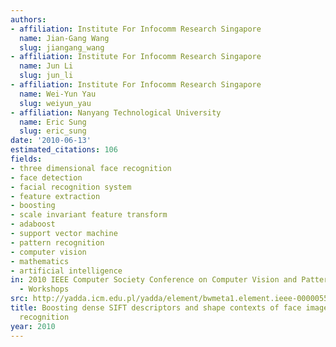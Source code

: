 ```yaml
---
authors:
- affiliation: Institute For Infocomm Research Singapore
  name: Jian-Gang Wang
  slug: jiangang_wang
- affiliation: Institute For Infocomm Research Singapore
  name: Jun Li
  slug: jun_li
- affiliation: Institute For Infocomm Research Singapore
  name: Wei-Yun Yau
  slug: weiyun_yau
- affiliation: Nanyang Technological University
  name: Eric Sung
  slug: eric_sung
date: '2010-06-13'
estimated_citations: 106
fields:
- three dimensional face recognition
- face detection
- facial recognition system
- feature extraction
- boosting
- scale invariant feature transform
- adaboost
- support vector machine
- pattern recognition
- computer vision
- mathematics
- artificial intelligence
in: 2010 IEEE Computer Society Conference on Computer Vision and Pattern Recognition
  - Workshops
src: http://yadda.icm.edu.pl/yadda/element/bwmeta1.element.ieee-000005543238
title: Boosting dense SIFT descriptors and shape contexts of face images for gender
  recognition
year: 2010
---
```

